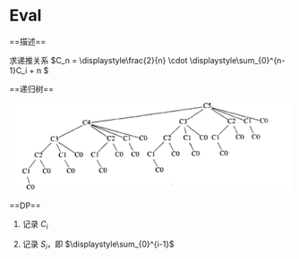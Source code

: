 # Eval

==描述==

求递推关系 $C_n = \displaystyle\frac{2}{n}  \cdot \displaystyle\sum_{0}^{n-1}C_i + n $

==递归树==

![](image/2024-01-02-20-46-57.png)

==DP==

1. 记录 $C_i$

2. 记录 $S_i$，即 $\displaystyle\sum_{0}^{i-1}$